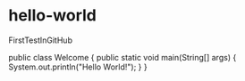 # hello-world
FirstTestInGitHub

public class Welcome
{
  public static void main(String[] args)
  {
    System.out.println("Hello World!");
  }
}
